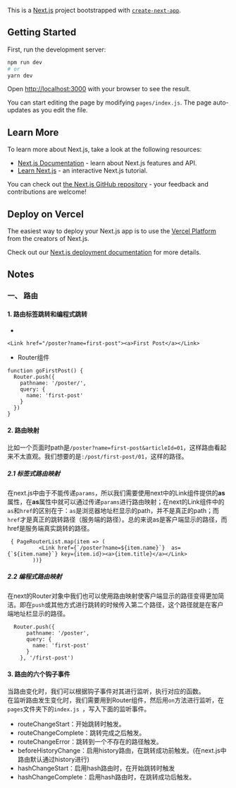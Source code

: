 This is a [Next.js](https://nextjs.org/) project bootstrapped with [`create-next-app`](https://github.com/vercel/next.js/tree/canary/packages/create-next-app).

## Getting Started

First, run the development server:

```bash
npm run dev
# or
yarn dev
```

Open [http://localhost:3000](http://localhost:3000) with your browser to see the result.

You can start editing the page by modifying `pages/index.js`. The page auto-updates as you edit the file.

## Learn More

To learn more about Next.js, take a look at the following resources:

- [Next.js Documentation](https://nextjs.org/docs) - learn about Next.js features and API.
- [Learn Next.js](https://nextjs.org/learn) - an interactive Next.js tutorial.

You can check out [the Next.js GitHub repository](https://github.com/vercel/next.js/) - your feedback and contributions are welcome!

## Deploy on Vercel

The easiest way to deploy your Next.js app is to use the [Vercel Platform](https://vercel.com/import?utm_medium=default-template&filter=next.js&utm_source=create-next-app&utm_campaign=create-next-app-readme) from the creators of Next.js.

Check out our [Next.js deployment documentation](https://nextjs.org/docs/deployment) for more details.

## Notes
### 一、 路由
#### 1. 路由标签跳转和编程式跳转
- <Link>
` <Link href="/poster?name=first-post"><a>First Post</a></Link> `
- Router组件
```
function goFirstPost() {
  Router.push({
    pathname: '/poster/',
    query: {
      name: 'first-post'
    }
  })
}
```

#### 2. 路由映射
比如一个页面时path是`/poster?name=first-post&articleId=01`，这样路由看起来不太直观。我们想要的是`:/post/first-post/01`，这样的路径。</br>
##### 2.1 标签式路由映射
在next.js中由于不能传递`params`，所以我们需要使用next中的Link组件提供的**as**属性，在**as**属性中就可以通过传递`params`进行路由映射；在next的Link组件中的`as`和`href`的区别在于：`as`是浏览器地址栏显示的path，并不是真正的path；而`href`才是真正的跳转路径（服务端的路径）。总的来说as是客户端显示的路径，而href是服务端真实跳转的路径。
```
 { PageRouterList.map(item => (
          <Link href={`/poster?name=${item.name}`}  as={`${item.name}`} key={item.id}><a>{item.title}</a></Link>
        ))}
```
##### 2.2 编程式路由映射
在next的Router对象中我们也可以使用路由映射使客户端显示的路径变得更加简洁。即在`push`或其他方式进行跳转的时候传入第二个路径，这个路径就是在客户端地址栏显示的路径。
```
  Router.push({
      pathname: '/poster',
      query: {
        name: 'first-post'
      }
    }, '/first-post')
```
#### 3. 路由的六个钩子事件
当路由变化时，我们可以根据钩子事件对其进行监听，执行对应的函数。</br>
在监听路由发生变化时，我们需要用到Router组件，然后用`on`方法进行监听，在`pages`文件夹下的`index.js `，写入下面的监听事件。
- routeChangeStart：开始跳转时触发。
- routeChangeComplete：跳转完成之后触发。
- routeChangeError：跳转到一个不存在的路径触发。
- beforeHistoryChange：启用history路由，在跳转成功前触发。(在next.js中路由默认通过history进行)
- hashChangeStart：启用hash路由时，在开始跳转时触发
- hashChangeComplete：启用hash路由时，在跳转成功后触发。



